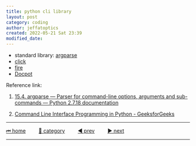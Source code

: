 ```yaml
---
title: python cli library
layout: post
category: coding
author: jeffatoptics
created: 2022-05-21 Sat 23:39
modified_date:
---
```


- standard library: [argparse](https://docs.python.org/3/library/argparse.html)
- [click](https://pypi.org/project/click/)
- [fire](https://google.github.io/python-fire/guide/)
- [Docpot](http://docopt.org/)

Reference link:

1. [15.4. argparse — Parser for command-line options, arguments and sub-commands — Python 2.7.18 documentation](https://docs.python.org/2/library/argparse.html)

1. [Command Line Interface Programming in Python - GeeksforGeeks](https://www.geeksforgeeks.org/command-line-interface-programming-python/)


---

[⏮ home](../index.md) &nbsp; &nbsp; &nbsp; &nbsp; [🔀 category](../category.md) &nbsp; &nbsp; &nbsp; &nbsp; [◀️ prev](./2022-05-16-pexpect-done.md) &nbsp; &nbsp; &nbsp; &nbsp; [▶️ next]()

---
